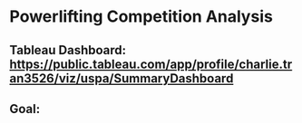 # Powerlifting Competition Analysis
## Tableau Dashboard: https://public.tableau.com/app/profile/charlie.tran3526/viz/uspa/SummaryDashboard
## Goal:
